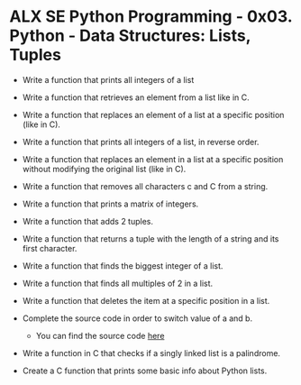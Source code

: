 # ALX SE Python Programming - 0x03. Python - Data Structures: Lists, Tuples


* Write a function that prints all integers of a list
  
* Write a function that retrieves an element from a list like in C.

* Write a function that replaces an element of a list at a specific position (like in C).

* Write a function that prints all integers of a list, in reverse order.

* Write a function that replaces an element in a list at a specific position without modifying the original list (like in C).

* Write a function that removes all characters c and C from a string.

* Write a function that prints a matrix of integers.

* Write a function that adds 2 tuples.

* Write a function that returns a tuple with the length of a string and its first character.

* Write a function that finds the biggest integer of a list.

* Write a function that finds all multiples of 2 in a list.

* Write a function that deletes the item at a specific position in a list.

* Complete the source code in order to switch value of a and b.
  - You can find the source code [here](https://alx-intranet.hbtn.io/rltoken/Iwhtw8ZaGLN7TIzodKGnYA)

* Write a function in C that checks if a singly linked list is a palindrome.

* Create a C function that prints some basic info about Python lists.
